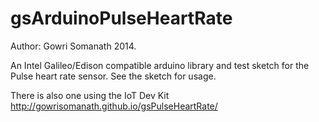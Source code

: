 gsArduinoPulseHeartRate
=======================
Author: Gowri Somanath
2014.

An Intel Galileo/Edison compatible arduino library and test sketch for the Pulse heart rate sensor.
See the sketch for usage. 

There is also one using the IoT Dev Kit http://gowrisomanath.github.io/gsPulseHeartRate/
